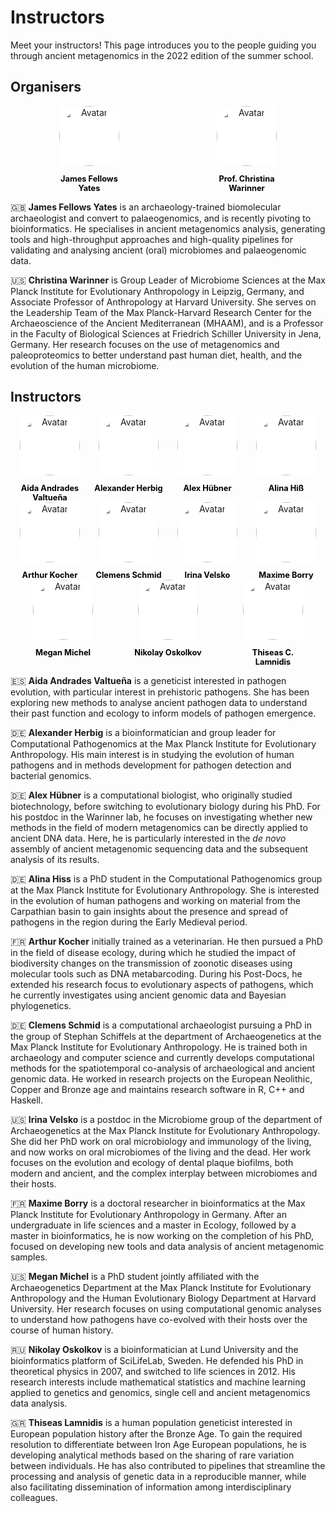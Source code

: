 # Instructors

Meet your instructors! This page introduces you to the people guiding you through
ancient metagenomics in the 2022 edition of the summer school.

## Organisers

<div class="avatar">

<div class ="member">
<div class="square"><a href="https://www.jafy.eu/" target="_blank"><img src="assets/images/headshots/FELLOWS_YATES_James.jpg" alt="Avatar" /></a></div>
<p>James Fellows Yates</p>
</div>

<div class ="member">
<div class="square"><a href="http://christinawarinner.com/" target="_blank"><img src="assets/images/headshots/WARINNER_Christina.webp" alt="Avatar" /></a></div>
<p>Prof. Christina Warinner</p>
</div>

</div>

🇬🇧 **James Fellows Yates** is an archaeology-trained biomolecular archaeologist and convert to palaeogenomics, and is recently pivoting to bioinformatics. He specialises in ancient metagenomics analysis, generating tools and high-throughput approaches and high-quality pipelines for validating and analysing ancient (oral) microbiomes and palaeogenomic data.

🇺🇸 **Christina Warinner** is Group Leader of Microbiome Sciences at the Max Planck Institute for Evolutionary Anthropology in Leipzig, Germany, and Associate Professor of Anthropology at Harvard University. She serves on the Leadership Team of the Max Planck-Harvard Research Center for the Archaeoscience of the Ancient Mediterranean (MHAAM), and is a Professor in the Faculty of Biological Sciences at Friedrich Schiller University in Jena, Germany. Her research focuses on the use of metagenomics and paleoproteomics to better understand past human diet, health, and the evolution of the human microbiome.

## Instructors

<div class="avatar">

<div class ="member">
<div class="square"><a href="https://twitter.com/aidaanva" target="_blank"><img src="assets/images/headshots/ANDRADES_VALTUENA_Aida.jpg" alt="Avatar" /></a></div>
<p>Aida Andrades Valtueña</p>
</div>

<div class ="member">
<div class="square"><a href="https://www.eva.mpg.de/archaeogenetics/research-groups/computational-pathogenomics/" target="_blank"><img src="assets/images/headshots/HERBIG_Alexander.webp" alt="Avatar" /></a></div>
<p>Alexander Herbig</p>
</div>

<div class ="member">
<div class="square"><a href="https://twitter.com/alexhbnr" target="_blank"><img src="assets/images/headshots/HUEBNER_Alex.jpg" alt="Avatar" /></a></div>
<p>Alex Hübner</p>
</div>

<div class ="member">
<div class="square"><a href="https://www.eva.mpg.de/archaeogenetics/research-groups/computational-pathogenomics/" target="_blank"><img src="assets/images/headshots/HISS_Alina.jpg" alt="Avatar" /></a></div>
<p>Alina Hiß</p>
</div>

<div class ="member">
<div class="square"><a href="https://www.researchgate.net/profile/Arthur-Kocher" target="_blank"><img src="assets/images/headshots/KOCHER_Arthur.jpg" alt="Avatar" /></a></div>
<p>Arthur Kocher</p>
</div>

<div class ="member">
<div class="square"><a href="https://nevrome.de" target="_blank"><img src="assets/images/headshots/SCHMID_Clemens.JPG" alt="Avatar" /></a></div>
<p>Clemens Schmid</p>
</div>

<div class ="member">
<div class="square"><a href="https://twitter.com/FzzyToothSweatr" target="_blank"><img src="assets/images/headshots/VELSKO_Irina.jpeg" alt="Avatar" /></a></div>
<p>Irina Velsko</p>
</div>

<div class ="member">
<div class="square"><a href="https://maximeborry.com/" target="_blank"><img src="assets/images/headshots/BORRY_Maxime.png" alt="Avatar" /></a></div>
<p>Maxime Borry</p>
</div>

<div class ="member">
<div class="square"><a href="https://scholar.harvard.edu/megan-michel/home" target="_blank"><img src="assets/images/headshots/MICHEL_Megan.jpg" alt="Avatar" /></a></div>
<p>Megan Michel</p>
</div>

<div class ="member">
<div class="square"><a href="https://twitter.com/nikolayoskolkov" target="_blank"><img src="assets/images/headshots/OSKOLKOV_Nikolay.jpg" alt="Avatar" /></a></div>
<p>Nikolay Oskolkov</p>
</div>

<div class ="member">
<div class="square"><a href="https://twitter.com/TCLamnidis" target="_blank"><img src="assets/images/headshots/LAMNIDIS_Thiseas.jpg" alt="Avatar" /></a></div>
<p>Thiseas C. Lamnidis</p>
</div>

</div>

🇪🇸 **Aida Andrades Valtueña** is a geneticist interested in pathogen evolution, with particular interest in prehistoric pathogens. She has been exploring new methods to analyse ancient pathogen data to understand their past function and ecology to inform models of pathogen emergence.

🇩🇪 **Alexander Herbig** is a bioinformatician and group leader for Computational Pathogenomics at the Max Planck Institute for Evolutionary Anthropology. His main interest is in studying the evolution of human pathogens and in methods development for pathogen detection and bacterial genomics.

🇩🇪 **Alex Hübner** is a computational biologist, who originally studied biotechnology, before switching to evolutionary biology during his PhD. For his postdoc in the Warinner lab, he focuses on investigating whether new methods in the field of modern metagenomics can be directly applied to ancient DNA data. Here, he is particularly interested in the _de novo_ assembly of ancient metagenomic sequencing data and the subsequent analysis of its results.

🇩🇪 **Alina Hiss** is a PhD student in the Computational Pathogenomics group at the Max Planck Institute for Evolutionary Anthropology. She is interested in the evolution of human pathogens and working on material from the Carpathian basin to gain insights about the presence and spread of pathogens in the region during the Early Medieval period.

🇫🇷 **Arthur Kocher** initially trained as a veterinarian. He then pursued a PhD in the field of disease ecology, during which he studied the impact of biodiversity changes on the transmission of zoonotic diseases using molecular tools such as DNA metabarcoding. During his Post-Docs, he extended his research focus to evolutionary aspects of pathogens, which he currently investigates using ancient genomic data and Bayesian phylogenetics.

🇩🇪 **Clemens Schmid** is a computational archaeologist pursuing a PhD in the group of Stephan Schiffels at the department of Archaeogenetics at the Max Planck Institute for Evolutionary Anthropology. He is trained both in archaeology and computer science and currently develops computational methods for the spatiotemporal co-analysis of archaeological and ancient genomic data. He worked in research projects on the European Neolithic, Copper and Bronze age and maintains research software in R, C++ and Haskell.

🇺🇸 **Irina Velsko** is a postdoc in the Microbiome group of the department of Archaeogenetics at the Max Planck Institute for Evolutionary Anthropology. She did her PhD work on oral microbiology and immunology of the living, and now works on oral microbiomes of the living and the dead. Her work focuses on the evolution and ecology of dental plaque biofilms, both modern and ancient, and the complex interplay between microbiomes and their hosts.

🇫🇷 **Maxime Borry** is a doctoral researcher in bioinformatics at the Max Planck Institute for Evolutionary Anthropology in Germany. After an undergraduate in life sciences and a master in Ecology, followed by a master in bioinformatics, he is now working on the completion of his PhD, focused on developing new tools and data analysis of ancient metagenomic samples.

🇺🇸 **Megan Michel** is a PhD student jointly affiliated with the Archaeogenetics Department at the Max Planck Institute for Evolutionary Anthropology and the Human Evolutionary Biology Department at Harvard University. Her research focuses on using computational genomic analyses to understand how pathogens have co-evolved with their hosts over the course of human history.

🇷🇺 **Nikolay Oskolkov** is a bioinformatician at Lund University and the bioinformatics platform of SciLifeLab, Sweden. He defended his PhD in theoretical physics in 2007, and switched to life sciences in 2012. His research interests include mathematical statistics and machine learning applied to genetics and genomics, single cell and ancient metagenomics data analysis.

🇬🇷 **Thiseas Lamnidis** is a human population geneticist interested in European population history after the Bronze Age. To gain the required resolution to differentiate between Iron Age European populations, he is developing analytical methods based on the sharing of rare variation between individuals. He has also contributed to pipelines that streamline the processing and analysis of genetic data in a reproducible manner, while also facilitating dissemination of information among interdisciplinary colleagues.

<style>
.member {
  width: 7rem;
  text-align: center;
}

.square {
  display: inline-block;
  width: 6rem;
  height: 6rem;
  margin: auto;
  background-color: #fff;
}

.square img {
  opacity: 1;
  -webkit-transition: 0.3s ease-in-out;
  transition: 0.3s ease-in-out;
}

.square:hover img {
  opacity: 0.5;
}

.avatar {
  display: flex;
  flex-wrap: wrap;
  justify-content: space-around;
}

.avatar img {
  border-radius: 50%;
  width: 6rem;
  height: 6rem;
  object-fit: cover;
  display: block;
  margin: auto;
}

.member p {
  text-align: center;
  font-size: 0.7rem;
  margin-bottom: 0;
  display: block;
}

.member p:first-of-type {
  font-size: 0.8rem;
  color: #000;
  font-weight: bold;
}
</style>
